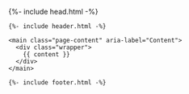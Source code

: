 <!DOCTYPE html>
<html lang="{{ page.lang | default: site.lang | default: "en" }}">

  {%- include head.html -%}

  <body>

    {%- include header.html -%}

    <main class="page-content" aria-label="Content">
      <div class="wrapper">
        {{ content }}
      </div>
    </main>

    {%- include footer.html -%}

  </body>

</html>

<style>
.wrapper {
  max-width: -webkit-calc(1200px - (30px * 2));
  max-width: calc(1200px - (30px * 2));
  margin-right: auto;
  margin-left: auto;
  padding-right: 30px;
  padding-left: 30px;
  }
  @media screen and (max-width: 1200px) {
    .wrapper {
      max-width: -webkit-calc(1200px - (30px));
      max-width: calc(1200px - (30px));
      padding-right: 15px;
      padding-left: 15px; } }
</style>